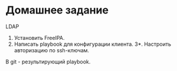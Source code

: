 # Домашнее задание
LDAP
1. Установить FreeIPA.
2. Написать playbook для конфигурации клиента.
3*. Настроить авторизацию по ssh-ключам.

В git - результирующий playbook. 
